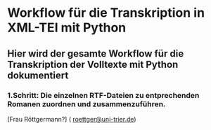 # Workflow für die Transkription in XML-TEI mit Python
## Hier wird der gesamte Workflow für die Transkription der Volltexte mit Python dokumentiert

### 1.Schritt: Die einzelnen RTF-Dateien zu entprechenden Romanen zuordnen und zusammenzuführen.
[Frau Röttgermann?] ( roettger@uni-trier.de)
